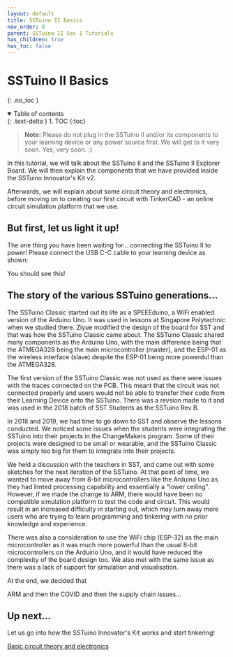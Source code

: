 ```yaml
---
layout: default
title: SSTuino II Basics
nav_order: 0
parent: SSTuino II Sec 1 Tutorials
has_children: true
has_toc: false
---
```


# SSTuino II Basics

{: .no_toc }

<details open markdown="block">
  <summary>
    Table of contents
  </summary>
  {: .text-delta }
1. TOC
{:toc}
</details>

> **Note:** Please do not plug in the SSTuino II and/or its components to your learning device or any power source first. We will get to it very soon. Yes, very soon. :)

In this tutorial, we will talk about the SSTuino II and the SSTuino II Explorer Board. We will then explain the components that we have provided inside the SSTuino Innovator's Kit v2. 

Afterwards, we will explain about some circuit theory and electronics, before moving on to creating our first circuit with TinkerCAD - an online circuit simulation platform that we use.

## But first, let us light it up!

The one thing you have been waiting for... connecting the SSTuino II to power! Please connect the USB C-C cable to your learning device as shown:

You should see this!

## The story of the various SSTuino generations...

The SSTuino Classic started out its life as a SPEEEduino, a WiFi enabled version of the Arduino Uno. It was used in lessons at Singapore Polytechnic when we studied there. Ziyue modified the design of the board for SST and that was how the SSTuino Classic came about. The SSTuino Classic shared many components as the Arduino Uno, with the main difference being that the ATMEGA328 being the main microcontroller (master), and the ESP-01 as the wireless interface (slave) despite the ESP-01 being more powerdul than the ATMEGA328.

The first version of the SSTuino Classic was not used as there were issues with the traces connected on the PCB. This meant that the circuit was not connected properly and users would not be able to transfer their code from their Learning Device onto the SSTuino. There was a revsion made to it and was used in the 2018 batch of SST Students as the SSTuino Rev B.

In 2018 and 2019, we had time to go down to SST and observe the lessons conducted. We noticed some issues when the students were integrating the SSTuino into their projects in the ChangeMakers program. Some of their projects were designed to be small or wearable, and the SSTuino Classic was simply too big for them to integrate into their projects.

We held a discussion with the teachers in SST, and came out with some sketches for the next iteration of the SSTuino. At that point of time, we wanted to move away from 8-bit microcontrollers like the Arduino Uno as they had limted processing capability and essentially a "lower ceiling". However, if we made the change to ARM, there would have been no compatible simulation platform to test the code and circuit. This would result in an increased difficulty in starting out, which may turn away more users who are trying to learn programming and tinkering with no prior knowledge and experience.

There was also a consideration to use the WiFi chip (ESP-32) as the main microcontroller as it was much more powerful than the usual 8-bit microcontrollers on the Arduino Uno, and it would have reduced the complexity of the board design too. We also met with the same issue as there was a lack of support for simulation and visualisation.

At the end, we decided that 

ARM and then the COVID and then the supply chain issues...

## Up next...

Let us go into how the SSTuino Innovator's Kit works and start tinkering!

[Basic circuit theory and electronics](page2.md)